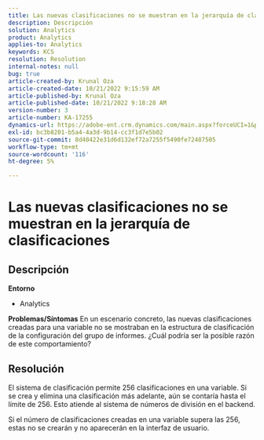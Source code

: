 ```yaml
---
title: Las nuevas clasificaciones no se muestran en la jerarquía de clasificaciones
description: Descripción
solution: Analytics
product: Analytics
applies-to: Analytics
keywords: KCS
resolution: Resolution
internal-notes: null
bug: true
article-created-by: Krunal Oza
article-created-date: 10/21/2022 9:15:59 AM
article-published-by: Krunal Oza
article-published-date: 10/21/2022 9:18:28 AM
version-number: 3
article-number: KA-17255
dynamics-url: https://adobe-ent.crm.dynamics.com/main.aspx?forceUCI=1&pagetype=entityrecord&etn=knowledgearticle&id=8dff38f6-2051-ed11-bba2-0022480867fb
exl-id: bc3b8201-b5a4-4a3d-9b14-cc3f1d7e5b02
source-git-commit: 8d40422e31d6d132ef72a7255f5490fe72487505
workflow-type: tm+mt
source-wordcount: '116'
ht-degree: 5%

---
```


# Las nuevas clasificaciones no se muestran en la jerarquía de clasificaciones

## Descripción

<b>Entorno</b>
- Analytics



<b>Problemas/Síntomas</b>
En un escenario concreto, las nuevas clasificaciones creadas para una variable no se mostraban en la estructura de clasificación de la configuración del grupo de informes. ¿Cuál podría ser la posible razón de este comportamiento?


## Resolución


El sistema de clasificación permite 256 clasificaciones en una variable. Si se crea y elimina una clasificación más adelante, aún se contaría hasta el límite de 256. Esto atiende al sistema de números de división en el backend.

Si el número de clasificaciones creadas en una variable supera las 256, estas no se crearán y no aparecerán en la interfaz de usuario.
